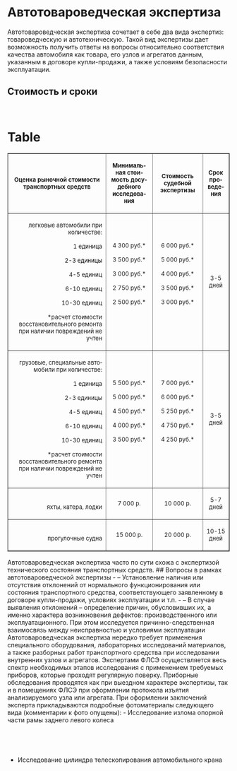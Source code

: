 # Автотовароведческая экспертиза
Автотовароведческая экспертиза сочетает в себе два вида экспертиз: товароведческую и автотехническую. Такой вид экспертизы дает возможность получить ответы на вопросы относительно соответствия качества автомобиля как товара, его узлов и агрегатов данным, указанным в договоре купли-продажи, а также условиям безопасности эксплуатации.
## Стоимость и сроки
 
# Table
<table border="1" cellpadding="0" cellspacing="0" class="price-list price-list_second">
<tbody>
<tr class="table-header_blue">
<td width="364">
<p align="center" class="western"><span style="font-size: small;"><strong>Оценка рыночной стоимости транспортных средств</strong></span></p>
</td>
<td width="118">
<p align="center" class="western" lang="en-US"><span style="font-size: small;"><span lang="ru-RU"><strong>Минимальная стоимость досудебного исследования</strong></span></span></p>
</td>
<td width="136">
<p align="center" class="western"><span style="font-size: small;"><strong>Стоимость судебной экспертизы</strong></span></p>
</td>
<td width="62">
<p align="center" class="western" lang="en-US"><span style="font-size: small;"><span lang="ru-RU"><strong>Срок проведения</strong></span></span></p>
</td>
</tr>
</tbody>
<tbody>
<tr>
<td valign="bottom" width="364">
<p align="right" class="western" lang="en-US"><span style="font-size: small;"><span lang="ru-RU">легковые автомобили при количестве:</span></span></p>
<p align="right" class="western"><span style="font-size: small;">1 единица</span></p>
<p align="right" class="western" lang="en-US"><span style="color: #000000;"><span style="font-size: small;"><span lang="ru-RU">2-3 единицы </span></span></span></p>
<p align="right" class="western"><span style="font-size: small;">4-5 единиц</span></p>
<p align="right" class="western"><span style="font-size: small;">6-10 единиц</span></p>
<p align="right" class="western"><span style="font-size: small;">10-30 единиц</span></p>
<p align="right" class="western"><span style="font-size: small;">*расчет стоимости восстановительного ремонта при наличии повреждений не учтен</span></p>
</td>
<td width="118">
<p align="center" class="western" lang="en-US"><span style="font-size: small;"><span lang="ru-RU">4 300 руб.*</span></span></p>
<p align="center" class="western"><span style="font-size: small;">3 500 <span lang="ru-RU">руб.</span>*</span></p>
<p align="center" class="western"><span style="font-size: small;">3 000 <span lang="ru-RU">руб.</span>*</span></p>
<p align="center" class="western"><span style="font-size: small;">2 750 <span lang="ru-RU">руб.</span>*</span></p>
<p align="center" class="western"><span style="font-size: small;">2 500 <span lang="ru-RU">руб.</span>*</span></p>
<p align="center" class="western"> </p>
</td>
<td width="136">
<p align="center" class="western" lang="en-US"><span style="font-size: small;"><span lang="ru-RU">6 000</span> <span lang="ru-RU">руб.*</span></span></p>
<p align="center" class="western"><span style="font-size: small;">5 000 <span lang="ru-RU">руб.</span>*</span></p>
<p align="center" class="western"><span style="font-size: small;">4 000 <span lang="ru-RU">руб.</span>*</span></p>
<p align="center" class="western"><span style="font-size: small;">3 500 <span lang="ru-RU">руб.</span>*</span></p>
<p align="center" class="western"><span style="font-size: small;">3 000 <span lang="ru-RU">руб.</span>*</span></p>
<p align="center" class="western"> </p>
</td>
<td width="62">
<p align="center" class="western"><span style="font-size: small;">3-5 дней</span></p>
</td>
</tr>
<tr>
<td valign="bottom" width="364">
<p align="right" class="western" lang="en-US"><span style="font-size: small;"><span lang="ru-RU">грузовые, специальные автомобили при количестве:</span></span></p>
<p align="right" class="western"><span style="font-size: small;">1 единица</span></p>
<p align="right" class="western" lang="en-US"><span style="font-size: small;"><span lang="ru-RU">2-3 единицы </span></span></p>
<p align="right" class="western"><span style="font-size: small;">4-5 единиц</span></p>
<p align="right" class="western"><span style="font-size: small;">6-10 единиц</span></p>
<p align="right" class="western"><span style="font-size: small;">10-30 единиц</span></p>
<p align="right" class="western"><span style="font-size: small;">*расчет стоимости восстановительного ремонта при наличии повреждений не учтен</span></p>
</td>
<td width="118">
<p align="center" class="western" lang="en-US"><span style="font-size: small;"><span lang="ru-RU">5 500</span> <span lang="ru-RU">руб.*</span></span></p>
<p align="center" class="western"><span style="font-size: small;">5 000 <span lang="ru-RU">руб.</span>*</span></p>
<p align="center" class="western"><span style="font-size: small;">4 500 <span lang="ru-RU">руб.</span>*</span></p>
<p align="center" class="western"><span style="font-size: small;">4 000 <span lang="ru-RU">руб.</span>*</span></p>
<p align="center" class="western"><span style="font-size: small;">3 500 <span lang="ru-RU">руб.</span>*</span></p>
<p align="center" class="western"> </p>
</td>
<td width="136">
<p align="center" class="western" lang="en-US"><span style="font-size: small;"><span lang="ru-RU">7 000</span> <span lang="ru-RU">руб.*</span></span></p>
<p align="center" class="western"><span style="font-size: small;">6 000 <span lang="ru-RU">руб.</span>*</span></p>
<p align="center" class="western"><span style="font-size: small;">5 250 <span lang="ru-RU">руб.</span>*</span></p>
<p align="center" class="western"><span style="font-size: small;">4 750 <span lang="ru-RU">руб.</span>*</span></p>
<p align="center" class="western"><span style="font-size: small;">4 250 <span lang="ru-RU">руб.</span>*</span></p>
<p align="center" class="western"> </p>
</td>
<td width="62">
<p align="center" class="western"><span style="font-size: small;">3-5 дней</span></p>
</td>
</tr>
<tr>
<td valign="bottom" width="364">
<p align="right" class="western"><span style="font-size: small;">яхты, катера, лодки</span></p>
</td>
<td width="118">
<p align="center" class="western"><span style="font-size: small;">7 000 <span lang="ru-RU">р.</span></span></p>
</td>
<td width="136">
<p align="center" class="western"><span style="font-size: small;">10 000 р.</span></p>
</td>
<td width="62">
<p align="center" class="western"><span style="font-size: small;">5-7 дней</span></p>
</td>
</tr>
<tr>
<td valign="bottom" width="364">
<p align="right" class="western"><span style="font-size: small;">прогулочные судна</span></p>
</td>
<td width="118">
<p align="center" class="western"><span style="font-size: small;">15 000 <span lang="ru-RU">р.</span></span></p>
</td>
<td width="136">
<p align="center" class="western"><span style="font-size: small;">20 000 р.</span></p>
</td>
<td width="62">
<p align="center" class="western"><span style="font-size: small;">10-15 дней</span></p>
</td>
</tr>
</tbody>
</table>
Автотовароведческая экспертиза часто по сути схожа с экспертизой технического состояния транспортных средств.
## Вопросы в рамках автотовароведческой экспертизы
- – Установление наличия или отсутствия отклонений от нормального функционирования или состояния транспортного средства, соответствующего заявленному в договоре купли-продажи, условиях эксплуатации и т.п.
- – В случае выявления отклонений – определение причин, обусловивших их, а именно характера возникновения дефектов: производственного или эксплуатационного. При этом исследуется причинно-следственная взаимосвязь между неисправностью и условиями эксплуатации
Автотовароведческая экспертиза нередко требует применения специального оборудования, лабораторных исследований материалов, а также разборных работ транспортного средства при исследовании внутренних узлов и агрегатов. Экспертами ФЛСЭ осуществляется весь спектр необходимых этапов исследования с применением требуемых приборов, которые проходят регулярную поверку. Приборные обследования проводятся как при выездном характере экспертизы, так и в помещениях ФЛСЭ при оформлении протокола изъятия анализируемого узла или агрегата.
При оформлении заключений эксперта прикладываются подробные фотоматериалы следующего вида (комментарии к фото опущены):
- Исследование излома опорной части рамы заднего левого колеса

  

	 
- Исследование цилиндра телескопирования автомобильного крана

     